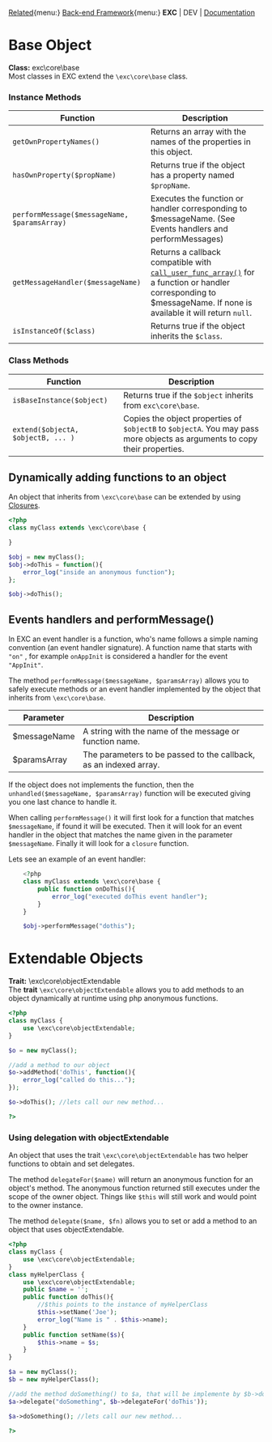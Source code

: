 [Related](){menu:}
[Back-end Framework](./bke_index.md){menu:}
**EXC** | DEV | [Documentation](./doc_index.md)<BR>

# Base Object #
**Class:** exc\core\base<br>
Most classes in EXC extend the `\exc\core\base` class.

### Instance Methods ###

| Function | Description |
| -- | -- |
| `getOwnPropertyNames()` | Returns an array with the names of the properties in this object. |
| `hasOwnProperty($propName)` | Returns true if the object has a property named `$propName`. |
| `performMessage($messageName, $paramsArray)` | Executes the function or handler corresponding to $messageName. (See Events handlers and performMessages) |
| `getMessageHandler($messageName)` | Returns a callback compatible with [`call_user_func_array()`](https://www.php.net/manual/en/function.call-user-func-array.php) for a function or handler corresponding to $messageName. If none is available it will return `null`. |
| `isInstanceOf($class)` | Returns true if the object inherits the `$class`. |

### Class Methods ###

| Function | Description |
| -- | -- |
| `isBaseInstance($object)` | Returns true if the `$object` inherits from `exc\core\base`. |
| `extend($objectA, $objectB, ... )` | Copies the object properties of `$objectB` to `$objectA`. You may pass more objects as arguments to copy their properties. |

## Dynamically adding functions to an object ##

An object that inherits from `\exc\core\base` can be extended by using [Closures](https://www.php.net/manual/en/functions.anonymous.php).

```PHP
<?php
class myClass extends \exc\core\base {

}

$obj = new myClass();
$obj->doThis = function(){
	error_log("inside an anonymous function");
};

$obj->doThis();

```

## Events handlers and performMessage() ##

In EXC an event handler is a function, who's name follows a simple naming convention (an event handler signature). A function name that starts with `"on"` , for example `onAppInit` is considered a handler for the event `"AppInit"`.

The method `performMessage($messageName, $paramsArray)` allows you to safely execute methods or an event handler implemented by the object that inherits from `\exc\core\base`.

| Parameter | Description |
| -- | -- |
| $messageName | A string with the name of the message or function name. |
| $paramsArray | The parameters to be passed to the callback, as an indexed array. |

If the object does not implements the function, then the `unhandled($messageName, $paramsArray)` function will be executed giving you one last chance to handle it.

When calling `performMessage()` it will first look for a function that matches `$messageName`, if found it will be executed. Then it will look for an event handler in the object that matches the name given in the parameter `$messageName`. Finally it will look for a `closure` function.

Lets see an example of an event handler:

```PHP
	<?php
	class myClass extends \exc\core\base {
		public function onDoThis(){
			error_log("executed doThis event handler");
		}
	}

	$obj->performMessage("dothis");
```



# Extendable Objects #
**Trait:** \exc\core\objectExtendable<br>
The **trait** `\exc\core\objectExtendable` allows you to add methods to an object dynamically at runtime using php anonymous functions.

```php
<?php
class myClass {
	use \exc\core\objectExtendable;
}

$o = new myClass();

//add a method to our object
$o->addMethod('doThis', function(){
	error_log("called do this...");
});

$o->doThis(); //lets call our new method...

?>
```

### Using delegation with objectExtendable ###
An object that uses the trait `\exc\core\objectExtendable` has two helper functions to obtain and set delegates.

The method `delegateFor($name)` will return an anonymous function for an object's method. The anonymous function returned still executes under the scope of the owner object. Things like `$this` will still work and would point to the owner instance.  

The method `delegate($name, $fn)` allows you to set or add a method to an object that uses objectExtendable.

```php
<?php
class myClass {
	use \exc\core\objectExtendable;
}
class myHelperClass {
	use \exc\core\objectExtendable;
	public $name = '';
	public function doThis(){
		//$this points to the instance of myHelperClass
		$this->setName('Joe');
		error_log("Name is " . $this->name);
	}
	public function setName($s){
		$this->name = $s;
	}
}

$a = new myClass();
$b = new myHelperClass();

//add the method doSomething() to $a, that will be implemente by $b->doThis()
$a->delegate("doSomething", $b->delegateFor('doThis'));

$a->doSomething(); //lets call our new method...

?>
```
